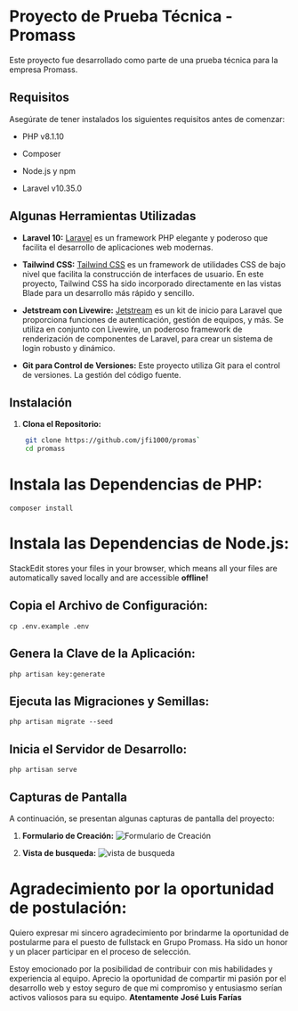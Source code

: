# Proyecto de Prueba Técnica - Promass

  

Este proyecto fue desarrollado como parte de una prueba técnica para la empresa Promass.

  

## Requisitos

  

Asegúrate de tener instalados los siguientes requisitos antes de comenzar:

  

- PHP v8.1.10

- Composer

- Node.js y npm

- Laravel v10.35.0

  
## Algunas Herramientas Utilizadas

- **Laravel 10:** [Laravel](https://laravel.com/) es un framework PHP elegante y poderoso que facilita el desarrollo de aplicaciones web modernas.

- **Tailwind CSS:** [Tailwind CSS](https://tailwindcss.com/) es un framework de utilidades CSS de bajo nivel que facilita la construcción de interfaces de usuario. En este proyecto, Tailwind CSS ha sido incorporado directamente en las vistas Blade para un desarrollo más rápido y sencillo.

- **Jetstream con Livewire:** [Jetstream](https://jetstream.laravel.com/) es un kit de inicio para Laravel que proporciona funciones de autenticación, gestión de equipos, y más. Se utiliza en conjunto con Livewire, un poderoso framework de renderización de componentes de Laravel, para crear un sistema de login robusto y dinámico.

- **Git para Control de Versiones:** Este proyecto utiliza Git para el control de versiones. La gestión del código fuente.

## Instalación

  

1.  **Clona el Repositorio:**

```bash
    git clone https://github.com/jfi1000/promas`
    cd promass
```
# Instala las Dependencias de PHP:

    composer install


# **Instala las Dependencias de Node.js:**

StackEdit stores your files in your browser, which means all your files are automatically saved locally and are accessible **offline!**

## **Copia el Archivo de Configuración:**

`cp .env.example .env`
## **Genera la Clave de la Aplicación:**

 `php artisan key:generate`
## **Ejecuta las Migraciones y Semillas:**

 `php artisan migrate --seed`
## **Inicia el Servidor de Desarrollo:**
`php artisan serve`


## Capturas de Pantalla

A continuación, se presentan algunas capturas de pantalla del proyecto:

1.  **Formulario de Creación:** ![Formulario de Creación](https://res.cloudinary.com/dhqudb28a/image/upload/v1702065249/images/1_promass_sfiqvb.png)
    
2.  **Vista de busqueda:** ![vista de busqueda](https://res.cloudinary.com/dhqudb28a/image/upload/v1702065249/images/2_promass_iexjb4.png)

# Agradecimiento por la oportunidad de postulación:

Quiero expresar mi sincero agradecimiento por brindarme la oportunidad de postularme para el puesto de fullstack en Grupo Promass. Ha sido un honor y un placer participar en el proceso de selección.

Estoy emocionado por la posibilidad de contribuir con mis habilidades y experiencia al equipo. Aprecio la oportunidad de compartir mi pasión por el desarrollo web y estoy seguro de que mi compromiso y entusiasmo serían activos valiosos para su equipo.
**Atentamente**
**José Luis Farías**